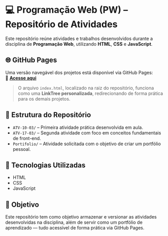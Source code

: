 # 💻 Programação Web (PW) – Repositório de Atividades

Este repositório reúne atividades e trabalhos desenvolvidos durante a disciplina de **Programação Web**, utilizando **HTML**, **CSS** e **JavaScript**.

## 🌐 GitHub Pages

Uma versão navegável dos projetos está disponível via GitHub Pages:  
🔗 **[Acesse aqui](https://menonijesus.github.io/PW/)**

> O arquivo `index.html`, localizado na raiz do repositório, funciona como uma **LinkTree personalizada**, redirecionando de forma prática para os demais projetos.

## 📁 Estrutura do Repositório

- `ATV-10-03/` – Primeira atividade prática desenvolvida em aula.
- `ATV-17-03/` – Segunda atividade com foco em conceitos fundamentais de front-end.
- `Portifolio/` – Atividade solicitada com o objetivo de criar um portfólio pessoal.

## 🚀 Tecnologias Utilizadas

- HTML
- CSS
- JavaScript

## 🎯 Objetivo

Este repositório tem como objetivo armazenar e versionar as atividades desenvolvidas na disciplina, além de servir como um portfólio de aprendizado — tudo acessível de forma prática via GitHub Pages.
